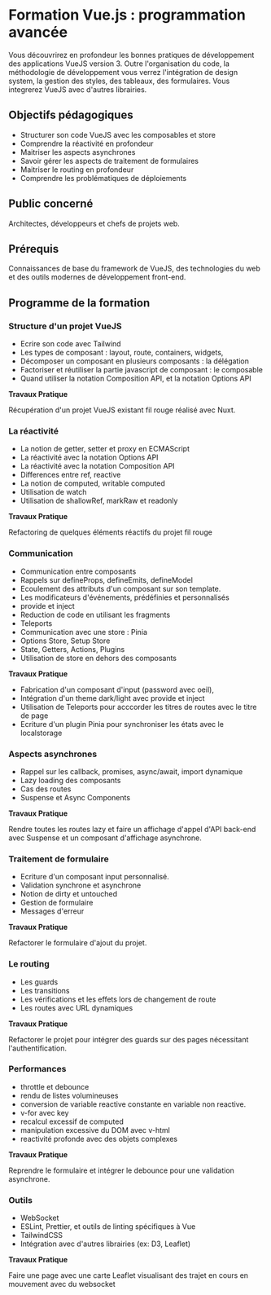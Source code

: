 # Formation Vue.js : programmation avancée

Vous découvrirez en profondeur les bonnes pratiques de développement des
applications VueJS version 3. Outre l'organisation du code, la méthodologie de
développement vous verrez l'intégration de design system, la gestion des styles,
des tableaux, des formulaires. Vous integrerez VueJS avec d'autres librairies.

## Objectifs pédagogiques

- Structurer son code VueJS avec les composables et store
- Comprendre la réactivité en profondeur
- Maitriser les aspects asynchrones
- Savoir gérer les aspects de traitement de formulaires
- Maitriser le routing en profondeur
- Comprendre les problématiques de déploiements

## Public concerné

Architectes, développeurs et chefs de projets web.

## Prérequis

Connaissances de base du framework de VueJS, des technologies du web et des
outils modernes de développement front-end.

## Programme de la formation

### Structure d'un projet VueJS

- Ecrire son code avec Tailwind
- Les types de composant : layout, route, containers, widgets,
- Décomposer un composant en plusieurs composants : la délégation
- Factoriser et réutiliser la partie javascript de composant : le composable
- Quand utiliser la notation Composition API, et la notation Options API

**Travaux Pratique**

Récupération d'un projet VueJS existant fil rouge réalisé avec Nuxt.

### La réactivité

- La notion de getter, setter et proxy en ECMAScript
- La réactivité avec la notation Options API
- La réactivité avec la notation Composition API
- Differences entre ref, reactive
- La notion de computed, writable computed
- Utilisation de watch
- Utilisation de shallowRef, markRaw et readonly

**Travaux Pratique**

Refactoring de quelques éléments réactifs du projet fil rouge

### Communication

- Communication entre composants
- Rappels sur defineProps, defineEmits, defineModel
- Ecoulement des attributs d'un composant sur son template.
- Les modificateurs d'événements, prédéfinies et personnalisés
- provide et inject
- Reduction de code en utilisant les fragments
- Teleports
- Communication avec une store : Pinia
- Options Store, Setup Store
- State, Getters, Actions, Plugins
- Utilisation de store en dehors des composants

**Travaux Pratique**

- Fabrication d'un composant d'input (password avec oeil),
- Intégration d'un theme dark/light avec provide et inject
- Utilisation de Teleports pour acccorder les titres de routes avec le titre de
  page
- Ecriture d'un plugin Pinia pour synchroniser les états avec le localstorage

### Aspects asynchrones

- Rappel sur les callback, promises, async/await, import dynamique
- Lazy loading des composants
- Cas des routes
- Suspense et Async Components

**Travaux Pratique**

Rendre toutes les routes lazy et faire un affichage d'appel d'API back-end avec
Suspense et un composant d'affichage asynchrone.

### Traitement de formulaire

- Ecriture d'un composant input personnalisé.
- Validation synchrone et asynchrone
- Notion de dirty et untouched
- Gestion de formulaire
- Messages d'erreur

**Travaux Pratique**

Refactorer le formulaire d'ajout du projet.

### Le routing

- Les guards
- Les transitions
- Les vérifications et les effets lors de changement de route
- Les routes avec URL dynamiques

**Travaux Pratique**

Refactorer le projet pour intégrer des guards sur des pages nécessitant
l'authentification.

### Performances

- throttle et debounce
- rendu de listes volumineuses
- conversion de variable reactive constante en variable non reactive.
- v-for avec key
- recalcul excessif de computed
- manipulation excessive du DOM avec v-html
- reactivité profonde avec des objets complexes

**Travaux Pratique**

Reprendre le formulaire et intégrer le debounce pour une validation asynchrone.

### Outils

- WebSocket
- ESLint, Prettier, et outils de linting spécifiques à Vue
- TailwindCSS
- Intégration avec d'autres librairies (ex: D3, Leaflet)

**Travaux Pratique**

Faire une page avec une carte Leaflet visualisant des trajet en cours en
mouvement avec du websocket
